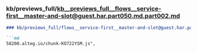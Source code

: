 ### kb/previews_full/kb__previews_full__flows__service-first__master-and-slot@guest.har.part050.md.part002.md

```md
### kb/previews_full/flows__service-first__master-and-slot@guest.har.part050.md (part 002)

```md
58200.alteg.io/chunk-KO722YSM.js",
                                   
```

```

```
